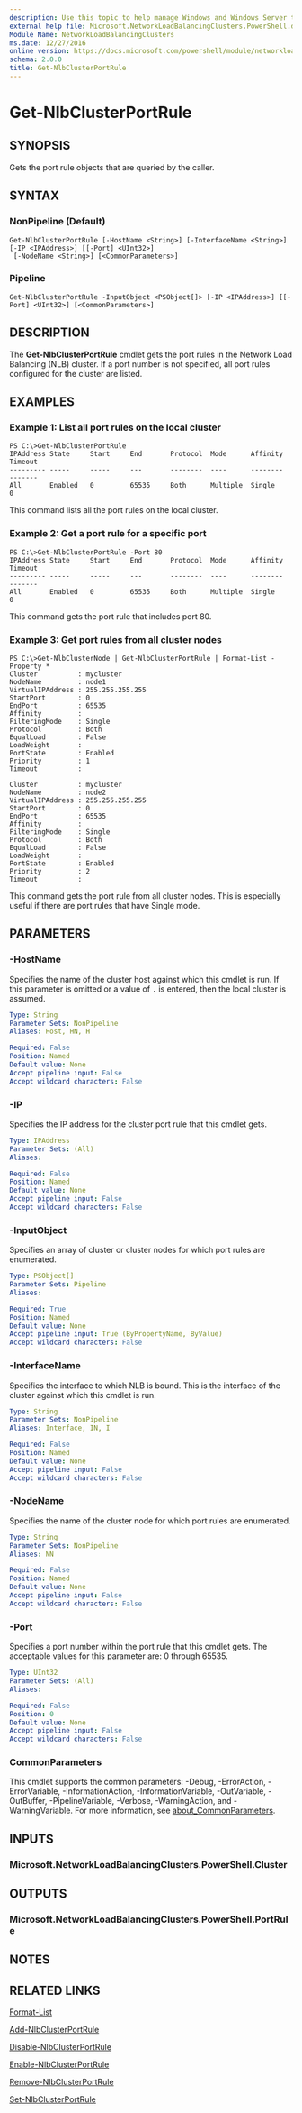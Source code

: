 ```yaml
---
description: Use this topic to help manage Windows and Windows Server technologies with Windows PowerShell.
external help file: Microsoft.NetworkLoadBalancingClusters.PowerShell.dll-Help.xml
Module Name: NetworkLoadBalancingClusters
ms.date: 12/27/2016
online version: https://docs.microsoft.com/powershell/module/networkloadbalancingclusters/get-nlbclusterportrule?view=windowsserver2022-ps&wt.mc_id=ps-gethelp
schema: 2.0.0
title: Get-NlbClusterPortRule
---
```


# Get-NlbClusterPortRule

## SYNOPSIS
Gets the port rule objects that are queried by the caller.

## SYNTAX

### NonPipeline (Default)
```
Get-NlbClusterPortRule [-HostName <String>] [-InterfaceName <String>] [-IP <IPAddress>] [[-Port] <UInt32>]
 [-NodeName <String>] [<CommonParameters>]
```

### Pipeline
```
Get-NlbClusterPortRule -InputObject <PSObject[]> [-IP <IPAddress>] [[-Port] <UInt32>] [<CommonParameters>]
```

## DESCRIPTION
The **Get-NlbClusterPortRule** cmdlet gets the port rules in the Network Load Balancing (NLB) cluster.
If a port number is not specified, all port rules configured for the cluster are listed.

## EXAMPLES

### Example 1: List all port rules on the local cluster
```
PS C:\>Get-NlbClusterPortRule
IPAddress State     Start     End       Protocol  Mode      Affinity  Timeout 
--------- -----     -----     ---       --------  ----      --------  ------- 
All       Enabled   0         65535     Both      Multiple  Single    0
```

This command lists all the port rules on the local cluster.

### Example 2: Get a port rule for a specific port
```
PS C:\>Get-NlbClusterPortRule -Port 80
IPAddress State     Start     End       Protocol  Mode      Affinity  Timeout 
--------- -----     -----     ---       --------  ----      --------  ------- 
All       Enabled   0         65535     Both      Multiple  Single    0
```

This command gets the port rule that includes port 80.

### Example 3: Get port rules from all cluster nodes
```
PS C:\>Get-NlbClusterNode | Get-NlbClusterPortRule | Format-List -Property *
Cluster          : mycluster 
NodeName         : node1 
VirtualIPAddress : 255.255.255.255 
StartPort        : 0 
EndPort          : 65535 
Affinity         : 
FilteringMode    : Single 
Protocol         : Both 
EqualLoad        : False 
LoadWeight       : 
PortState        : Enabled 
Priority         : 1 
Timeout          : 

Cluster          : mycluster 
NodeName         : node2 
VirtualIPAddress : 255.255.255.255 
StartPort        : 0 
EndPort          : 65535 
Affinity         : 
FilteringMode    : Single 
Protocol         : Both 
EqualLoad        : False 
LoadWeight       : 
PortState        : Enabled 
Priority         : 2 
Timeout          :
```

This command gets the port rule from all cluster nodes.
This is especially useful if there are port rules that have Single mode.

## PARAMETERS

### -HostName
Specifies the name of the cluster host against which this cmdlet is run.
If this parameter is omitted or a value of `.` is entered, then the local cluster is assumed.

```yaml
Type: String
Parameter Sets: NonPipeline
Aliases: Host, HN, H

Required: False
Position: Named
Default value: None
Accept pipeline input: False
Accept wildcard characters: False
```

### -IP
Specifies the IP address for the cluster port rule that this cmdlet gets.

```yaml
Type: IPAddress
Parameter Sets: (All)
Aliases: 

Required: False
Position: Named
Default value: None
Accept pipeline input: False
Accept wildcard characters: False
```

### -InputObject
Specifies an array of cluster or cluster nodes for which port rules are enumerated.

```yaml
Type: PSObject[]
Parameter Sets: Pipeline
Aliases: 

Required: True
Position: Named
Default value: None
Accept pipeline input: True (ByPropertyName, ByValue)
Accept wildcard characters: False
```

### -InterfaceName
Specifies the interface to which NLB is bound.
This is the interface of the cluster against which this cmdlet is run.

```yaml
Type: String
Parameter Sets: NonPipeline
Aliases: Interface, IN, I

Required: False
Position: Named
Default value: None
Accept pipeline input: False
Accept wildcard characters: False
```

### -NodeName
Specifies the name of the cluster node for which port rules are enumerated.

```yaml
Type: String
Parameter Sets: NonPipeline
Aliases: NN

Required: False
Position: Named
Default value: None
Accept pipeline input: False
Accept wildcard characters: False
```

### -Port
Specifies a port number within the port rule that this cmdlet gets.
The acceptable values for this parameter are: 0 through 65535.

```yaml
Type: UInt32
Parameter Sets: (All)
Aliases: 

Required: False
Position: 0
Default value: None
Accept pipeline input: False
Accept wildcard characters: False
```

### CommonParameters
This cmdlet supports the common parameters: -Debug, -ErrorAction, -ErrorVariable, -InformationAction, -InformationVariable, -OutVariable, -OutBuffer, -PipelineVariable, -Verbose, -WarningAction, and -WarningVariable. For more information, see [about_CommonParameters](https://go.microsoft.com/fwlink/?LinkID=113216).

## INPUTS

### Microsoft.NetworkLoadBalancingClusters.PowerShell.Cluster

## OUTPUTS

### Microsoft.NetworkLoadBalancingClusters.PowerShell.PortRule

## NOTES

## RELATED LINKS

[Format-List](https://go.microsoft.com/fwlink/?LinkID=113302)

[Add-NlbClusterPortRule](./Add-NlbClusterPortRule.md)

[Disable-NlbClusterPortRule](./Disable-NlbClusterPortRule.md)

[Enable-NlbClusterPortRule](./Enable-NlbClusterPortRule.md)

[Remove-NlbClusterPortRule](./Remove-NlbClusterPortRule.md)

[Set-NlbClusterPortRule](./Set-NlbClusterPortRule.md)

